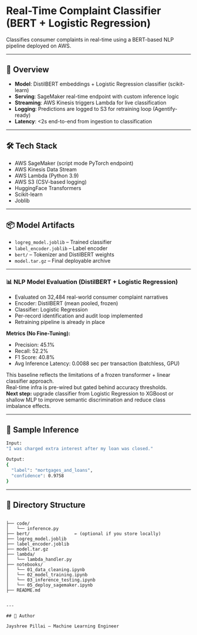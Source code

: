 # Real-Time Complaint Classifier (BERT + Logistic Regression)

Classifies consumer complaints in real-time using a BERT-based NLP pipeline deployed on AWS.

---

## 🚀 Overview

- **Model**: DistilBERT embeddings + Logistic Regression classifier (scikit-learn)
- **Serving**: SageMaker real-time endpoint with custom inference logic
- **Streaming**: AWS Kinesis triggers Lambda for live classification
- **Logging**: Predictions are logged to S3 for retraining loop (Agentify-ready)
- **Latency**: <2s end-to-end from ingestion to classification

---

## 🛠️ Tech Stack

- AWS SageMaker (script mode PyTorch endpoint)
- AWS Kinesis Data Stream
- AWS Lambda (Python 3.9)
- AWS S3 (CSV-based logging)
- HuggingFace Transformers
- Scikit-learn
- Joblib

---

## 📦 Model Artifacts

- `logreg_model.joblib` – Trained classifier
- `label_encoder.joblib` – Label encoder
- `bert/` – Tokenizer and DistilBERT weights
- `model.tar.gz` – Final deployable archive

---
### 📊 NLP Model Evaluation (DistilBERT + Logistic Regression)

- Evaluated on 32,484 real-world consumer complaint narratives
- Encoder: DistilBERT (mean pooled, frozen)
- Classifier: Logistic Regression
- Per-record identification and audit loop implemented
- Retraining pipeline is already in place

**Metrics (No Fine-Tuning):**
- Precision: 45.1%
- Recall: 52.2%
- F1 Score: 40.8%
- Avg Inference Latency: 0.0088 sec per transaction (batchless, GPU)

This baseline reflects the limitations of a frozen transformer + linear classifier approach.  
Real-time infra is pre-wired but gated behind accuracy thresholds.  
**Next step:** upgrade classifier from Logistic Regression to XGBoost or shallow MLP to improve semantic discrimination and reduce class imbalance effects.


---
## 🧪 Sample Inference

```bash
Input:
"I was charged extra interest after my loan was closed."

Output:
{
  "label": "mortgages_and_loans",
  "confidence": 0.9758
}
```

---

## 📁 Directory Structure

```

├── code/
│   └── inference.py
├── bert/                 ← (optional if you store locally)
├── logreg_model.joblib
├── label_encoder.joblib
├── model.tar.gz
├── lambda/
│   └── lambda_handler.py
├── notebooks/
│   └── 01_data_cleaning.ipynb
│   └── 02_model_training.ipynb
│   └── 03_inference_testing.ipynb
│   └── 05_deploy_sagemaker.ipynb
├── README.md


---

## 👤 Author

Jayshree Pillai – Machine Learning Engineer  

